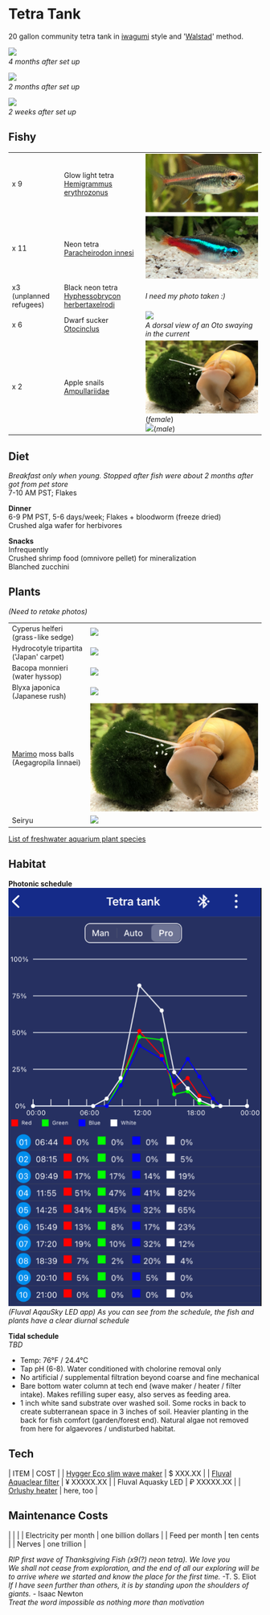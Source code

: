 # Tetra Tank

20 gallon community tetra tank in [iwagumi](https://duckduckgo.com/?q=iwagumi&iax=images&ia=images) style and '[Walstad](https://duckduckgo.com/?q=walstad+method&ia=web)' method.  

![](tank.gif)  
*4 months after set up*

![](tetra_tank2.png)  
*2 months after set up*

![](tetra_tank.png)  
*2 weeks after set up*

## Fishy

||||
| --- | --- | --- |
|x 9 | Glow light tetra [Hemigrammus erythrozonus](https://en.wikipedia.org/wiki/Hemigrammus_erythrozonus) | ![](glowie.png) |
|x 11| Neon tetra [Paracheirodon innesi](https://en.wikipedia.org/wiki/Neon_tetra) | ![](neon.png) |
|x3 (unplanned refugees) | Black neon tetra [Hyphessobrycon herbertaxelrodi](https://en.wikipedia.org/wiki/Black_neon_tetra) | *I need my photo taken :)* |
|x 6 | Dwarf sucker [Otocinclus](https://en.wikipedia.org/wiki/Otocinclus) | ![](oto.gif) <br> *A dorsal view of an Oto swaying in the current* |
|x 2 | Apple snails [Ampullariidae](https://en.wikipedia.org/wiki/Ampullariidae) | ![Gold snail](marimo.png) (*female*) <br> ![](blackSnail.png)(*male*)|

## Diet

*Breakfast only when young. Stopped after fish were about 2 months after got from pet store*  
7-10 AM PST; Flakes
 
**Dinner**  
6-9 PM PST, 5-6 days/week; Flakes + bloodworm (freeze dried)  
Crushed alga wafer for herbivores

**Snacks**  
Infrequently  
Crushed shrimp food (omnivore pellet) for mineralization  
Blanched zucchini

## Plants

*(Need to retake photos)*

|||
| --- | --- |
| Cyperus helferi (grass-like sedge) | ![](cyperus.png) |
| Hydrocotyle tripartita ('Japan' carpet) | ![](tripartita.png) |
| Bacopa monnieri (water hyssop) | ![](bacopa.png) |
| Blyxa japonica (Japanese rush) | ![](blyxa.png) |
| [Marimo](https://en.wikipedia.org/wiki/Marimo) moss balls (Aegagropila linnaei)| ![](marimo.png) |
| Seiryu | ![](hadouken.png) |

[List of freshwater aquarium plant species](https://en.wikipedia.org/wiki/List_of_freshwater_aquarium_plant_species)

## Habitat 

**Photonic schedule**  
![](photonic.png)  
*(Fluval AqauSky LED app) As you can see from the schedule, the fish and plants have a clear diurnal schedule*

**Tidal schedule**  
*TBD*

* Temp: 76°F / 24.4°C
* Tap pH (6-8). Water conditioned with cholorine removal only
* No artificial / supplemental filtration beyond coarse and fine mechanical
* Bare bottom water column at tech end (wave maker / heater / filter intake). Makes refilling super easy, also serves as feeding area.
* 1 inch white sand substrate over washed soil. Some rocks in back to create subterranean space in 3 inches of soil. Heavier planting in the back for fish comfort (garden/forest end). Natural algae not removed from here for algaevores / undisturbed habitat.

## Tech
| ITEM | COST |
| [Hygger Eco slim wave maker](https://github.com/rsairu/howto/blob/main/hygger_eco_slim.md) | $ XXX.XX |
| [Fluval Aquaclear filter](https://github.com/rsairu/howto/blob/main/fluval_aquaclear_powerfilter.md) | ¥ XXXXX.XX |
| Fluval Aquasky LED |  ₽ XXXXX.XX |
| [Orlushy heater](https://github.com/rsairu/howto/blob/main/orlushy_heater.md) | here, too |

## Maintenance Costs
| | |
| Electricity per month | one billion dollars |
| Feed per month | ten cents |
| Nerves | one trillion |


*RIP first wave of Thanksgiving Fish (x9(?) neon tetra). We love you*  
*We shall not cease from exploration, and the end of all our exploring will be to arrive where we started and know the place for the first time.* -T. S. Eliot  
*If I have seen further than others, it is by standing upon the shoulders of giants.* - Isaac Newton  
*Treat the word impossible as nothing more than motivation*
